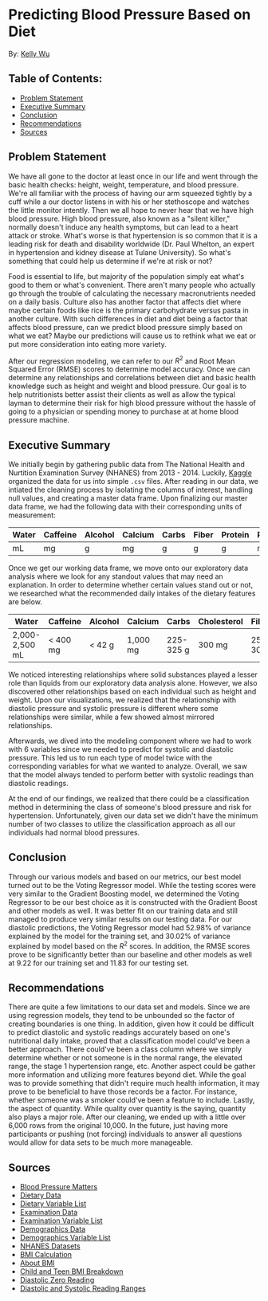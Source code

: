 # Predicting Blood Pressure Based on Diet
By: [Kelly Wu](https://www.linkedin.com/in/kelly-wu-nj/)

## Table of Contents: 
- [Problem Statement](#Problem-Statement)
- [Executive Summary](#Executive-Summary)
- [Conclusion](#Conclusion)
- [Recommendations](#Recommendations)
- [Sources](#Sources)

## Problem Statement

We have all gone to the doctor at least once in our life and went through the basic health checks: height, weight, temperature, and blood pressure. We're all familiar with the process of having our arm squeezed tightly by a cuff while a our doctor listens in with his or her stethoscope and watches the little monitor intently. Then we all hope to never hear that we have high blood pressure. High blood pressure, also known as a "silent killer," normally doesn't induce any health symptoms, but can lead to a heart attack or stroke. What's worse is that hypertension is so common that it is a leading risk for death and disability worldwide (Dr. Paul Whelton, an expert in hypertension and kidney disease at Tulane University). So what's something that could help us determine if we're at risk or not? 

Food is essential to life, but majority of the population simply eat what's good to them or what's convenient. There aren't many people who actually go through the trouble of calculating the necessary macronutrients needed on a daily basis. Culture also has another factor that affects diet where maybe certain foods like rice is the primary carbohydrate versus pasta in another culture. With such differences in diet and diet being a factor that affects blood pressure, can we predict blood pressure simply based on what we eat? Maybe our predictions will cause us to rethink what we eat or put more consideration into eating more variety. 

After our regression modeling, we can refer to our $R^2$ and Root Mean Squared Error (RMSE) scores to determine model accuracy. Once we can determine any relationships and correlations between diet and basic health knowledge such as height and weight and blood pressure. Our goal is to help nutritionists better assist their clients as well as allow the typical layman to determine their risk for high blood pressure without the hassle of going to a physician or spending money to purchase at at home blood pressure machine. 

## Executive Summary

We initially begin by gathering public data from The National Health and Nurtition Examination Survey (NHANES) from 2013 - 2014. Luckily, [Kaggle](https://www.kaggle.com/cdc/national-health-and-nutrition-examination-survey#diet.csv) organized the data for us into simple `.csv` files. After reading in our data, we intiated the cleaning process by isolating the columns of interest, handling null values, and creating a master data frame. Upon finalizing our master data frame, we had the following data with their corresponding units of measurement: 

|Water|Caffeine|Alcohol|Calcium|Carbs|Fiber|Protein|Potassium|Sodium|Sugar|Fat|Diastolic|Systolic|Height|Weight|
|---|---|---|---|---|---|---|---|---|---|---|---|---|---|---|
|mL|mg|g|mg|g|g|g|mg|mg|g|g|mm Hg|mm Hg|cm|kg|

Once we get our working data frame, we move onto our exploratory data analysis where we look for any standout values that may need an explanation. In order to determine whether certain values stand out or not, we researched what the recommended daily intakes of the dietary features are below. 

|Water|Caffeine|Alcohol|Calcium|Carbs|Cholesterol|Fiber|Protein|Potassium|Sodium|Sugar|Fat|
|---|---|---|---|---|---|---|---|---|---|---|---|
|2,000-2,500 mL|< 400 mg|< 42 g|1,000 mg|225-325 g|300 mg|25-30 g|0.8g * kg|3,500-4,700 mg|< 2.3k mg|25-37.5 g|44-77 g|

We noticed interesting relationships where solid substances played a lesser role than liquids from our exploratory data analysis alone. However, we also discovered other relationships based on each individual such as height and weight. Upon our visualizations, we realized that the relationship with diastolic pressure and systolic pressure is different where some relationships were similar, while a few showed almost mirrored relationships. 

Afterwards, we dived into the modeling component where we had to work with 6 variables since we needed to predict for systolic and diastolic pressure. This led us to run each type of model twice with the corresponding variables for what we wanted to analyze. Overall, we saw that the model always tended to perform better with systolic readings than diastolic readings. 

At the end of our findings, we realized that there could be a classification method in determining the class of someone's blood pressure and risk for hypertension. Unfortunately, given our data set we didn't have the minimum number of two classes to utilize the classification approach as all our individuals had normal blood pressures. 

## Conclusion

Through our various models and based on our metrics, our best model turned out to be the Voting Regressor model. While the testing scores were very similar to the Gradient Boosting model, we determined the Voting Regressor to be our best choice as it is constructed with the Gradient Boost and other models as well. It was better fit on our training data and still managed to produce very similar results on our testing data. For our diastolic predictions, the Voting Regressor model had 52.98% of variance explained by the model for the training set, and 30.02% of variance explained by model based on the $R^2$ scores. In addition, the RMSE scores prove to be significantly better than our baseline and other models as well at 9.22 for our training set and 11.83 for our testing set.

## Recommendations 

There are quite a few limitations to our data set and models. Since we are using regression models, they tend to be unbounded so the factor of creating boundaries is one thing. In addition, given how it could be difficult to predict diastolic and systolic readings accurately based on one's nutritional daily intake, proved that a classification model could've been a better approach. There could've been a class column where we simply determine whether or not someone is in the normal range, the elevated range, the stage 1 hypertension range, etc. Another aspect could be gather more information and utilizing more features beyond diet. While the goal was to provide something that didn't require much health information, it may prove to be beneficial to have those records be a factor. For instance, whether someone was a smoker could've been a feature to include. Lastly, the aspect of quantity. While quality over quantity is the saying, quantity also plays a major role. After our cleaning, we ended up with a little over 6,000 rows from the original 10,000. In the future, just having more participants or pushing (not forcing) individuals to answer all questions would allow for data sets to be much more manageable. 


## Sources

- [Blood Pressure Matters](https://newsinhealth.nih.gov/2016/01/blood-pressure-matters)
- [Dietary Data](https://wwwn.cdc.gov/nchs/nhanes/Search/DataPage.aspx?Component=Dietary&CycleBeginYear=2013)
- [Dietary Variable List](https://wwwn.cdc.gov/Nchs/Nhanes/Search/variablelist.aspx?Component=Dietary&CycleBeginYear=2013)
- [Examination Data](https://wwwn.cdc.gov/Nchs/Nhanes/Search/DataPage.aspx?Component=Examination&CycleBeginYear=2013)
- [Examination Variable List](https://wwwn.cdc.gov/Nchs/Nhanes/Search/variablelist.aspx?Component=Examination&CycleBeginYear=2013)
- [Demographics Data](https://wwwn.cdc.gov/nchs/nhanes/Search/DataPage.aspx?Component=Demographics&CycleBeginYear=2013)
- [Demographics Variable List](https://wwwn.cdc.gov/nchs/nhanes/Search/variablelist.aspx?Component=Demographics&CycleBeginYear=2013)
- [NHANES Datasets](https://www.kaggle.com/cdc/national-health-and-nutrition-examination-survey#diet.csv)
- [BMI Calculation](https://www.cdc.gov/healthyweight/assessing/bmi/childrens_bmi/childrens_bmi_formula.html)
- [About BMI](https://www.nhs.uk/common-health-questions/lifestyle/what-is-the-body-mass-index-bmi/)
- [Child and Teen BMI Breakdown](https://www.researchgate.net/figure/Body-mass-index-mean-SD-and-percentiles-by-age-and-gender-among-the-study-population_tbl10_7616717)
- [Diastolic Zero Reading](https://www.quora.com/It-is-possible-to-have-a-diastolic-pressure-of-zero)
- [Diastolic and Systolic Reading Ranges](https://www.healthline.com/health/high-blood-pressure-hypertension/blood-pressure-reading-explained)